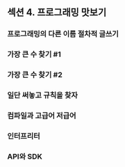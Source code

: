 ## 섹션 4. 프로그래밍 맛보기

### 프로그래밍의 다른 이름 절차적 글쓰기

### 가장 큰 수 찾기 #1

### 가장 큰 수 찾기 #2

### 일단 써놓고 규칙을 찾자

### 컴파일과 고급어 저급어

### 인터프리터

### API와 SDK
